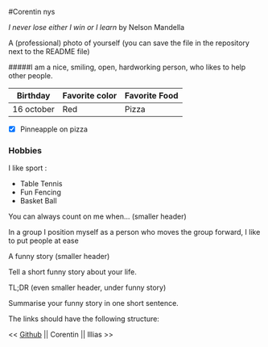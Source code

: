 #Corentin nys  

*I never lose either I win or I learn* by Nelson Mandella

A (professional) photo of yourself (you can save the file in the repository next to the README file)


#####I am a nice, smiling, open, hardworking person, who likes to help other people.

Birthday  | Favorite color | Favorite Food
--------- | ---------------|--------------
16 october|  Red           | Pizza

 - [x] Pinneapple on pizza

### Hobbies

I like sport :
- Table Tennis 
- Fun Fencing
- Basket Ball


You can always count on me when... (smaller header)

In a group I position myself as a person who moves the group forward, I like to put people at ease

A funny story (smaller header)

Tell a short funny story about your life.

TL;DR (even smaller header, under funny story)

Summarise your funny story in one short sentence.

The links should have the following structure:

<< [Github](http://github.com) || Corentin || Illias >>